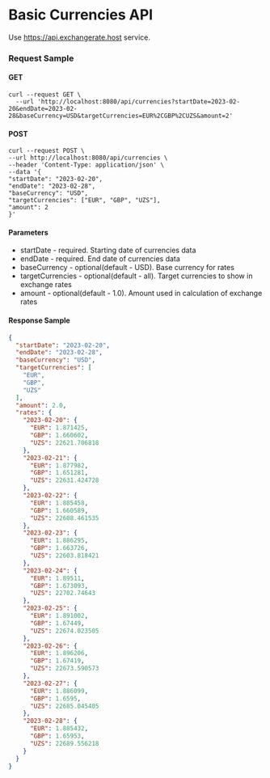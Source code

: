 # Basic Currencies API
Use https://api.exchangerate.host service.

### Request Sample
#### GET
```shell
curl --request GET \
  --url 'http://localhost:8080/api/currencies?startDate=2023-02-20&endDate=2023-02-28&baseCurrency=USD&targetCurrencies=EUR%2CGBP%2CUZS&amount=2'
```
#### POST
```shell
curl --request POST \
--url http://localhost:8080/api/currencies \
--header 'Content-Type: application/json' \
--data '{
"startDate": "2023-02-20",
"endDate": "2023-02-28",
"baseCurrency": "USD",
"targetCurrencies": ["EUR", "GBP", "UZS"],
"amount": 2
}'
```
#### Parameters
- startDate - required. Starting date of currencies data
- endDate - required. End date of currencies data
- baseCurrency - optional(default - USD). Base currency for rates
- targetCurrencies - optional(default - all). Target currencies to show in exchange rates
- amount - optional(default - 1.0). Amount used in calculation of exchange rates


#### Response Sample

```json
{
  "startDate": "2023-02-20",
  "endDate": "2023-02-28",
  "baseCurrency": "USD",
  "targetCurrencies": [
    "EUR",
    "GBP",
    "UZS"
  ],
  "amount": 2.0,
  "rates": {
    "2023-02-20": {
      "EUR": 1.871425,
      "GBP": 1.660602,
      "UZS": 22621.706818
    },
    "2023-02-21": {
      "EUR": 1.877982,
      "GBP": 1.651281,
      "UZS": 22631.424728
    },
    "2023-02-22": {
      "EUR": 1.885458,
      "GBP": 1.660589,
      "UZS": 22608.461535
    },
    "2023-02-23": {
      "EUR": 1.886295,
      "GBP": 1.663726,
      "UZS": 22603.818421
    },
    "2023-02-24": {
      "EUR": 1.89511,
      "GBP": 1.673093,
      "UZS": 22702.74643
    },
    "2023-02-25": {
      "EUR": 1.891002,
      "GBP": 1.67449,
      "UZS": 22674.023505
    },
    "2023-02-26": {
      "EUR": 1.896206,
      "GBP": 1.67419,
      "UZS": 22673.590573
    },
    "2023-02-27": {
      "EUR": 1.886099,
      "GBP": 1.6595,
      "UZS": 22685.045405
    },
    "2023-02-28": {
      "EUR": 1.885432,
      "GBP": 1.65953,
      "UZS": 22689.556218
    }
  }
}
```